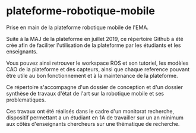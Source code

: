 # plateforme-robotique-mobile
Prise en main de la plateforme robotique mobile de l'EMA.

Suite à la MAJ de la plateforme en juillet 2019, ce répertoire Github a été crée afin de faciliter l'utilisation de la plateforme par les étudiants et les enseignants.

Vous pouvez ainsi retrouver le workspace ROS et son tutoriel, les modèles CAO de la plateforme et des capteurs, ainsi que chaque reference pouvant être utile au bon fonctionnement et à la maintenance de la plateforme.

Ce répertoire s'accompagne d'un dossier de conception et d'un dossier synthèse de travaux d'état de l'art sur la robotique mobile et ses problematiques.


Ces travaux ont été réalisés dans le cadre d'un monitorat recherche, dispositif permettant a un étudiant en 1A de travailler sur un an minimum aux côtés d'enseignants chercheurs sur une thématique de recherche.
